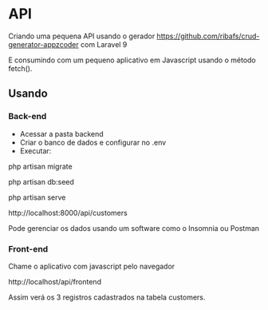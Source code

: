# API

Criando uma pequena API usando o gerador https://github.com/ribafs/crud-generator-appzcoder com Laravel 9

E consumindo com um pequeno aplicativo em Javascript usando o método fetch().

## Usando

### Back-end

- Acessar a pasta backend
- Criar o banco de dados e configurar no .env
- Executar:

php artisan migrate

php artisan db:seed

php artisan serve

http://localhost:8000/api/customers

Pode gerenciar os dados usando um software como o Insomnia ou Postman

### Front-end

Chame o aplicativo com javascript pelo navegador

http://localhost/api/frontend

Assim verá os 3 registros cadastrados na tabela customers.


